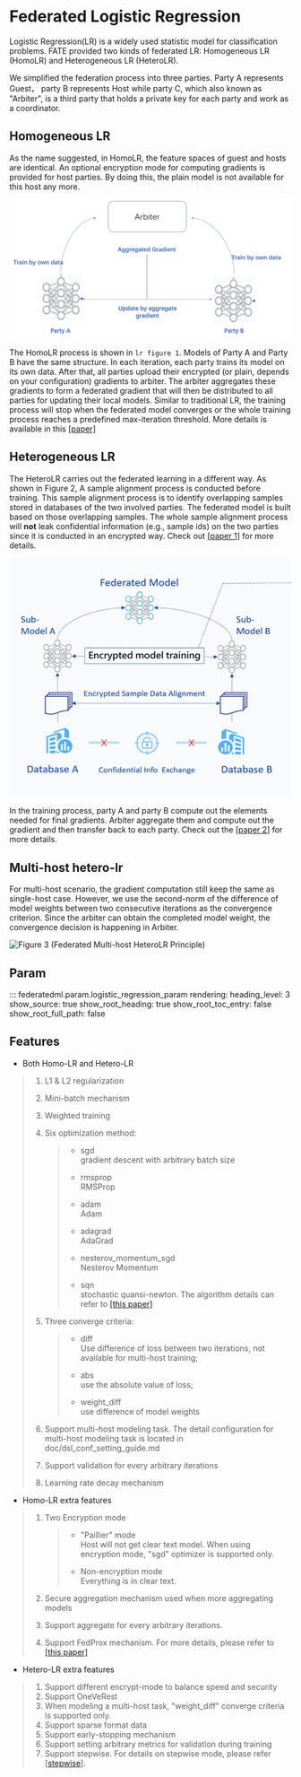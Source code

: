 # Federated Logistic Regression

Logistic Regression(LR) is a widely used statistic model for
classification problems. FATE provided two kinds of federated LR:
Homogeneous LR (HomoLR) and Heterogeneous LR (HeteroLR).

We simplified the federation process into three parties. Party A
represents Guest， party B represents Host while party C, which also
known as "Arbiter", is a third party that holds a private key for each
party and work as a coordinator.

## Homogeneous LR

As the name suggested, in HomoLR, the feature spaces of guest and hosts
are identical. An optional encryption mode for computing gradients is
provided for host parties. By doing this, the plain model is not
available for this host any more.

![Figure 1 (Federated HomoLR Principle)](../../images/HomoLR.png)

The HomoLR process is shown in `lr figure 1`. Models of Party A and
Party B have the same structure. In each iteration, each party trains
its model on its own data. After that, all parties upload their
encrypted (or plain, depends on your configuration) gradients to
arbiter. The arbiter aggregates these gradients to form a federated
gradient that will then be distributed to all parties for updating their
local models. Similar to traditional LR, the training process will stop
when the federated model converges or the whole training process reaches
a predefined max-iteration threshold. More details is available in this
[\[paper\]](https://dl.acm.org/citation.cfm?id=3133982)

## Heterogeneous LR

The HeteroLR carries out the federated learning in a different way. As
shown in Figure 2, A sample alignment process is conducted before
training. This sample alignment process is to identify overlapping
samples stored in databases of the two involved parties. The federated
model is built based on those overlapping samples. The whole sample
alignment process will **not** leak confidential information (e.g.,
sample ids) on the two parties since it is conducted in an encrypted
way. Check out [\[paper 1\]](https://arxiv.org/abs/1711.10677) for more
details.

![Figure 2 (Federated HeteroLR Principle)](../../images/HeteroLR.png)

In the training process, party A and party B compute out the elements
needed for final gradients. Arbiter aggregate them and compute out the
gradient and then transfer back to each party. Check out the
[\[paper 2\]](https://arxiv.org/abs/1711.10677) for more details.

## Multi-host hetero-lr

For multi-host scenario, the gradient computation still keep the same as
single-host case. However, we use the second-norm of the difference of
model weights between two consecutive iterations as the convergence
criterion. Since the arbiter can obtain the completed model weight, the
convergence decision is happening in Arbiter.

![Figure 3 (Federated Multi-host HeteroLR
Principle)](../../images/hetero_lr_multi_host.png)

## Param

::: federatedml.param.logistic_regression_param
    rendering:
      heading_level: 3
      show_source: true
      show_root_heading: true
      show_root_toc_entry: false
      show_root_full_path: false


## Features

  - Both Homo-LR and Hetero-LR

> 1.  L1 & L2 regularization
> 
> 2.  Mini-batch mechanism
> 
> 3.  Weighted training
> 
> 4.  Six optimization method:
>     
>     >   - sgd  
>     >     gradient descent with arbitrary batch size
>     > 
>     >   - rmsprop  
>     >     RMSProp
>     > 
>     >   - adam  
>     >     Adam
>     > 
>     >   - adagrad  
>     >     AdaGrad
>     > 
>     >   - nesterov\_momentum\_sgd  
>     >     Nesterov Momentum
>     > 
>     >   - sqn  
>     >     stochastic quansi-newton. The algorithm details can refer to
>     >     [\[this paper\]](https://arxiv.org/abs/1912.00513v2)
> 
> 5.  Three converge criteria:
>     
>     >   - diff  
>     >     Use difference of loss between two iterations, not available
>     >     for multi-host training;
>     > 
>     >   - abs  
>     >     use the absolute value of loss;
>     > 
>     >   - weight\_diff  
>     >     use difference of model weights
> 
> 6.  Support multi-host modeling task. The detail configuration for
>     multi-host modeling task is located in
>     <span class="title-ref">doc/dsl\_conf\_setting\_guide.md</span>
> 
> 7.  Support validation for every arbitrary iterations
> 
> 8.  Learning rate decay mechanism

  - Homo-LR extra features

> 1.  Two Encryption mode
>     
>     >   - "Paillier" mode  
>     >     Host will not get clear text model. When using encryption
>     >     mode, "sgd" optimizer is supported only.
>     > 
>     >   - Non-encryption mode  
>     >     Everything is in clear text.
> 
> 2.  Secure aggregation mechanism used when more aggregating models
> 
> 3.  Support aggregate for every arbitrary iterations.
> 
> 4.  Support FedProx mechanism. For more details, please refer to
>     [\[this paper\]](https://arxiv.org/abs/1812.06127)

  - Hetero-LR extra features

> 1.  Support different encrypt-mode to balance speed and security
> 2.  Support OneVeRest
> 3.  When modeling a multi-host task, "weight\_diff" converge criteria
>     is supported only.
> 4.  Support sparse format data
> 5.  Support early-stopping mechanism
> 6.  Support setting arbitrary metrics for validation during training
> 7.  Support stepwise. For details on stepwise mode, please refer
>     \[[stepwise](stepwise.md)\].

